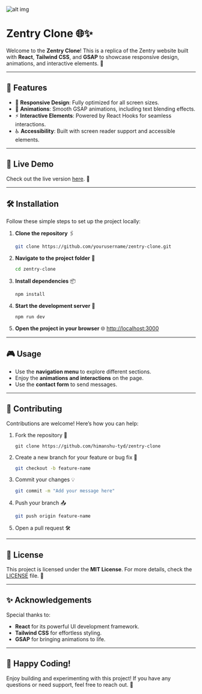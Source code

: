 ![alt img](./public/img/intro.gif)

# Zentry Clone 🌐✨

Welcome to the **Zentry Clone**! This is a replica of the Zentry website built with **React**, **Tailwind CSS**, and **GSAP** to showcase responsive design, animations, and interactive elements. 🚀

---

## 🌟 Features

- 📱 **Responsive Design**: Fully optimized for all screen sizes.
- 🎨 **Animations**: Smooth GSAP animations, including text blending effects.
- ⚡ **Interactive Elements**: Powered by React Hooks for seamless interactions.
- ♿ **Accessibility**: Built with screen reader support and accessible elements.

---

## 🚀 Live Demo

Check out the live version [here](https://zentry-games.vercel.app/). 👀

---

## 🛠️ Installation

Follow these simple steps to set up the project locally:

1. **Clone the repository** 🖇️
   ```bash
   git clone https://github.com/yourusername/zentry-clone.git
   ```

2. **Navigate to the project folder** 📂
   ```bash
   cd zentry-clone
   ```

3. **Install dependencies** 📦
   ```bash
   npm install
   ```

4. **Start the development server** 🚀
   ```bash
   npm run dev
   ```

5. **Open the project in your browser** 🌐
   [http://localhost:3000](http://localhost:3000)

---

## 🎮 Usage

- Use the **navigation menu** to explore different sections.
- Enjoy the **animations and interactions** on the page.
- Use the **contact form** to send messages.

---

## 🤝 Contributing

Contributions are welcome! Here’s how you can help:

1. Fork the repository 🍴

    ```
    git clone https://github.com/himanshu-tyd/zentry-clone
    ```

2. Create a new branch for your feature or bug fix 🌱
   ```bash
   git checkout -b feature-name
   ```
3. Commit your changes 💡
   ```bash
   git commit -m "Add your message here"
   ```
4. Push your branch 📤
   ```bash
   git push origin feature-name
   ```
5. Open a pull request 🛠️

---

## 📜 License

This project is licensed under the **MIT License**. For more details, check the [LICENSE](LICENSE) file. 📄

---

## ✨ Acknowledgements

Special thanks to:
- **React** for its powerful UI development framework.
- **Tailwind CSS** for effortless styling.
- **GSAP** for bringing animations to life.

---

## 🥳 Happy Coding!

Enjoy building and experimenting with this project! If you have any questions or need support, feel free to reach out. 💬
